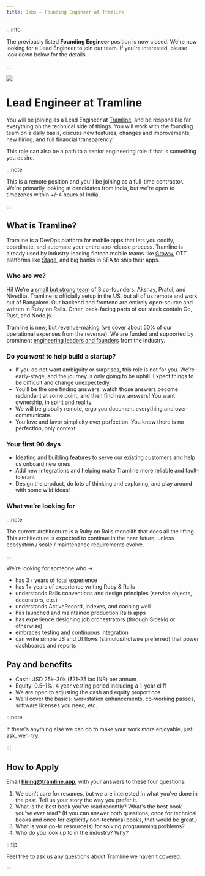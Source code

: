 ```yaml
---
title: Jobs – Founding Engineer at Tramline
---
```


<head>
  <title>Jobs – Lead Engineer at Tramline</title>
</head>

:::info

The previously listed **Founding Engineer** position is now closed. We're now looking for a Lead Engineer to join our team. If you're interested, please look down below for the details.

:::


![](../../static/img/shinkan.png)

# Lead Engineer at Tramline

You will be joining as a Lead Engineer at [Tramline](https://tramline.app), and be responsible for everything on the technical side of things. You will work with the founding team on a daily basis, discuss new features, changes and improvements, new hiring, and full financial transparency!

This role can also be a path to a senior engineering role if that is something you desire.

:::note

This is a remote position and you'll be joining as a full-time contractor. We're primarily looking at candidates from India, but we're open to timezones within +/-4 hours of India.

:::


## What is Tramline?

Tramline is a DevOps platform for mobile apps that lets you codify, coordinate, and automate your entire app release process. Tramline is already used by industry-leading fintech mobile teams like [Groww](https://groww.in/), OTT platforms like [Stage](https://www.stage.in), and big banks in SEA to ship their apps.

### Who are we?

Hi! We’re a [small but strong team](https://www.tramline.app/about) of 3 co-founders: Akshay, Pratul, and Nivedita. Tramline is officially setup in the US, but all of us remote and work out of Bangalore. Our backend and frontend are entirely open-source and written in Ruby on Rails. Other, back-facing parts of our stack contain Go, Rust, and Node.js.

Tramline is new, but revenue-making (we cover about 50% of our operational expenses from the revenue). We are funded and supported by prominent [engineering leaders and founders](https://www.tramline.app/about) from the industry.

### Do you *want* to help build a startup?

* If you do not want ambiguity or surprises, this role is not for you. We’re early-stage, and the journey is only going to be uphill. Expect things to be difficult and change unexpectedly.
* You’ll be the one finding answers, watch those answers become redundant at some point, and then find new answers! You want ownership, in spirit and reality.
* We will be globally remote, ergo you document everything and over-communicate.
* You love and favor simplicity over perfection. You know there is no perfection, only context.

### Your first 90 days

* Ideating and building features to serve our existing customers and help us onboard new ones
* Add new integrations and helping make Tramline more reliable and fault-tolerant
* Design the product, do lots of thinking and exploring, and play around with some wild ideas!

### What we’re looking for

:::note

The current architecture is a Ruby on Rails monolith that does all the lifting. This architecture is expected to continue in the near future, unless ecosystem / scale / maintenance requirements evolve.

:::


We’re looking for someone who →

* has 3+ years of total experience
* has 1+ years of experience writing Ruby & Rails
* understands Rails conventions and design principles (service objects, decorators, etc.)
* understands ActiveRecord, indexes, and caching well
* has launched and maintained production Rails apps
* has experience designing job orchestrators (through Sidekiq or otherwise)
* embraces testing and continuous integration
* can write simple JS and UI flows (stimulus/hotwire preferred) that power dashboards and reports

## Pay and benefits

* Cash: USD 25k–30k (₹21-25 lac INR) per annum
* Equity: 0.5–1%, 4 year vesting period including a 1-year cliff
* We are open to adjusting the cash and equity proportions
* We'll cover the basics: workstation enhancements, co-working passes, software licenses you need, etc.

:::note

If there's anything else we can do to make your work more enjoyable, just ask, we'll try.

:::

## How to Apply

Email **hiring@tramline.app**, with your answers to these four questions:

1. We don't care for resumes, but we are interested in what you’ve done in the past. Tell us your story the way you prefer it.
2. What is the best book you've read recently? What's the best book you've *ever* read? (If you can answer both questions, once for technical books and once for explicitly non-technical books, that would be great.)
3. What is your go-to resource(s) for solving programming problems?
4. Who do you look up to in the industry? Why?

:::tip

Feel free to ask us any questions about Tramline we haven't covered.

:::
